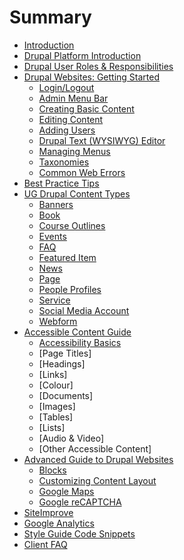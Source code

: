 # Summary

* [Introduction](README.md)
* [Drupal Platform Introduction](Drupal_Features_Terms_Acroynms.md)
* [Drupal User Roles & Responsibilities](rolesandresp.md)
* [Drupal Websites: Getting Started](basicbeginner.md)
   * [Login/Logout](basicbeginner.md#logging-in)
   * [Admin Menu Bar](basicbeginner.md#introduction-to-the-admin-menu-bar)
   * [Creating Basic Content](basicbeginner.md#creating-basic-content)
   * [Editing Content](basicbeginner.md#editing-pre-existing-content)
   * [Adding Users](basicbeginner.md#adding-users-to-the-website)
   * [Drupal Text (WYSIWYG) Editor](wysiwyg-editor.md)
   * [Managing Menus](menuitems.md)
   * [Taxonomies](taxonomies.md)
   * [Common Web Errors](basicbeginner.md#common-web-errors)
* [Best Practice Tips](practips.md)
* [UG Drupal Content Types](ugcontenttypes.md)
   * [Banners](features/howto-banner.md)
   * [Book](features/howto-book.md)
   * [Course Outlines](features/howto-courseoutlines.md)
   * [Events](features/howto-events.md)
   * [FAQ](features/howto-FAQ.md)
   * [Featured Item](features/howto-featured.md)
   * [News](features/howto-news.md)
   * [Page](features/howto-page.md)
   * [People Profiles](features/howto-profiles.md)
   * [Service](howto-services.md)
   * [Social Media Account](features/howto-socialmedia.md)
   * [Webform](features/howto-webforms.md)
* [Accessible Content Guide](AccessibleContentGuide.md)
   * [Accessibility Basics](accessibility-guide/AccessibilityBasics.md)
   * [Page Titles]
   * [Headings]
   * [Links]
   * [Colour]
   * [Documents]
   * [Images]
   * [Tables]
   * [Lists]
   * [Audio & Video]
   * [Other Accessible Content]
* [Advanced Guide to Drupal Websites](advancedGuide.md)
   * [Blocks](features/howto-blocks.md)
   * [Customizing Content Layout](customizingpage.md)
   * [Google Maps](GoogleMaps.md)
   * [Google reCAPTCHA](recaptcha.md)
* [SiteImprove](siteimprove.md)
* [Google Analytics](analytics.md)
* [Style Guide Code Snippets](styleguide.md)
* [Client FAQ](FreqAQ.md)
